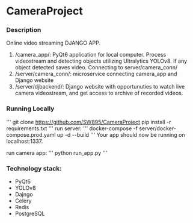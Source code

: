 # CameraProject

### Description
Online video streaming DJANGO APP.

1. /camera_app/: PyQt6 application for local computer. Process videostream and detecting objects utilizing Ultralytics YOLOv8. If any object detected saves video. Connecting to server/camera_conn/
2. /server/camera_conn/: microservice connecting camera_app and Django website
3. /server/djbackend/: Django website with opportunuties to watch live camera videostream, and get access to archive of recorded videos.

### Running Locally
'''
git clone https://github.com/SW895/CameraProject
pip install -r requirements.txt
'''
run server:
'''
docker-compose -f server/docker-compose.prod.yaml up -d --build
'''
Your app should now be running on localhost:1337.

run camera app:
'''
python run_app.py
'''

### Technology stack:

* PyQt6
* YOLOv8
* Dajngo
* Celery
* Redis
* PostgreSQL